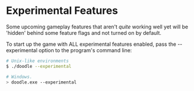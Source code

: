 # Experimental Features

Some upcoming gameplay features that aren't _quite_ working well yet will
be 'hidden' behind some feature flags and not turned on by default.

To start up the game with ALL experimental features enabled, pass the
--experimental option to the program's command line:

```bash
# Unix-like environments
$ ./doodle --experimental

# Windows.
> doodle.exe --experimental
```
